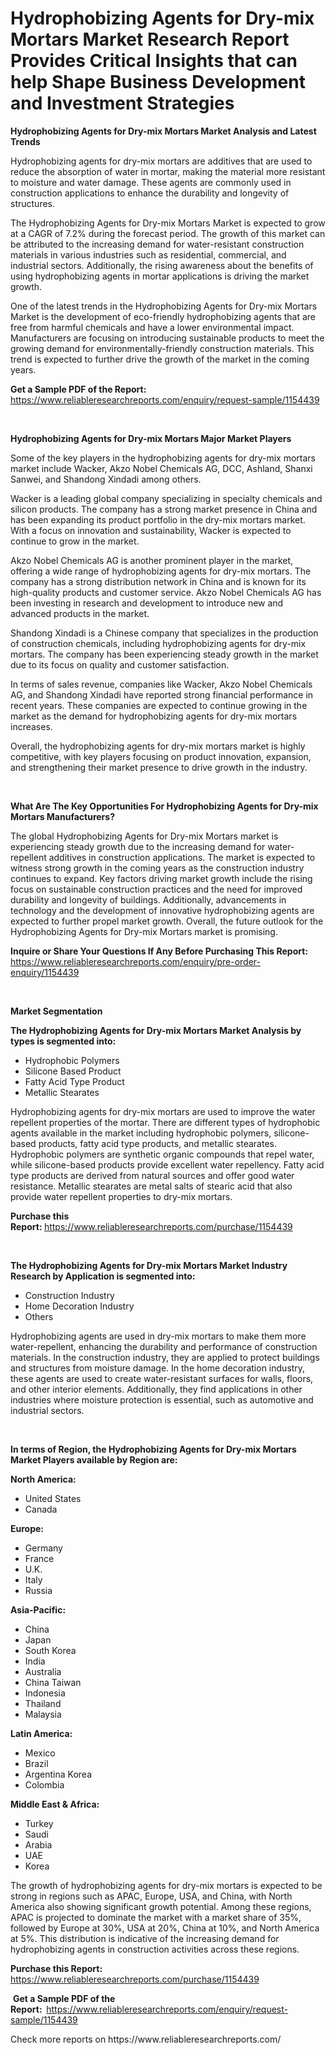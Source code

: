 <p><h1>Hydrophobizing Agents for Dry-mix Mortars Market Research Report Provides Critical Insights that can help Shape Business Development and Investment Strategies</h1></p><p><strong>Hydrophobizing Agents for Dry-mix Mortars Market Analysis and Latest Trends</strong></p>
<p><p>Hydrophobizing agents for dry-mix mortars are additives that are used to reduce the absorption of water in mortar, making the material more resistant to moisture and water damage. These agents are commonly used in construction applications to enhance the durability and longevity of structures.</p><p>The Hydrophobizing Agents for Dry-mix Mortars Market is expected to grow at a CAGR of 7.2% during the forecast period. The growth of this market can be attributed to the increasing demand for water-resistant construction materials in various industries such as residential, commercial, and industrial sectors. Additionally, the rising awareness about the benefits of using hydrophobizing agents in mortar applications is driving the market growth.</p><p>One of the latest trends in the Hydrophobizing Agents for Dry-mix Mortars Market is the development of eco-friendly hydrophobizing agents that are free from harmful chemicals and have a lower environmental impact. Manufacturers are focusing on introducing sustainable products to meet the growing demand for environmentally-friendly construction materials. This trend is expected to further drive the growth of the market in the coming years.</p></p>
<p><strong>Get a Sample PDF of the Report:&nbsp;</strong> <a href="https://www.reliableresearchreports.com/enquiry/request-sample/1154439">https://www.reliableresearchreports.com/enquiry/request-sample/1154439</a></p>
<p>&nbsp;</p>
<p><strong>Hydrophobizing Agents for Dry-mix Mortars Major Market Players</strong></p>
<p><p>Some of the key players in the hydrophobizing agents for dry-mix mortars market include Wacker, Akzo Nobel Chemicals AG, DCC, Ashland, Shanxi Sanwei, and Shandong Xindadi among others. </p><p>Wacker is a leading global company specializing in specialty chemicals and silicon products. The company has a strong market presence in China and has been expanding its product portfolio in the dry-mix mortars market. With a focus on innovation and sustainability, Wacker is expected to continue to grow in the market.</p><p>Akzo Nobel Chemicals AG is another prominent player in the market, offering a wide range of hydrophobizing agents for dry-mix mortars. The company has a strong distribution network in China and is known for its high-quality products and customer service. Akzo Nobel Chemicals AG has been investing in research and development to introduce new and advanced products in the market.</p><p>Shandong Xindadi is a Chinese company that specializes in the production of construction chemicals, including hydrophobizing agents for dry-mix mortars. The company has been experiencing steady growth in the market due to its focus on quality and customer satisfaction.</p><p>In terms of sales revenue, companies like Wacker, Akzo Nobel Chemicals AG, and Shandong Xindadi have reported strong financial performance in recent years. These companies are expected to continue growing in the market as the demand for hydrophobizing agents for dry-mix mortars increases.</p><p>Overall, the hydrophobizing agents for dry-mix mortars market is highly competitive, with key players focusing on product innovation, expansion, and strengthening their market presence to drive growth in the industry.</p></p>
<p>&nbsp;</p>
<p><strong>What Are The Key Opportunities For Hydrophobizing Agents for Dry-mix Mortars Manufacturers?</strong></p>
<p><p>The global Hydrophobizing Agents for Dry-mix Mortars market is experiencing steady growth due to the increasing demand for water-repellent additives in construction applications. The market is expected to witness strong growth in the coming years as the construction industry continues to expand. Key factors driving market growth include the rising focus on sustainable construction practices and the need for improved durability and longevity of buildings. Additionally, advancements in technology and the development of innovative hydrophobizing agents are expected to further propel market growth. Overall, the future outlook for the Hydrophobizing Agents for Dry-mix Mortars market is promising.</p></p>
<p><strong>Inquire or Share Your Questions If Any Before Purchasing This Report:</strong> <a href="https://www.reliableresearchreports.com/enquiry/pre-order-enquiry/1154439">https://www.reliableresearchreports.com/enquiry/pre-order-enquiry/1154439</a></p>
<p>&nbsp;</p>
<p><strong>Market Segmentation</strong></p>
<p><strong>The Hydrophobizing Agents for Dry-mix Mortars Market Analysis by types is segmented into:</strong></p>
<p><ul><li>Hydrophobic Polymers</li><li>Silicone Based Product</li><li>Fatty Acid Type Product</li><li>Metallic Stearates</li></ul></p>
<p><p>Hydrophobizing agents for dry-mix mortars are used to improve the water repellent properties of the mortar. There are different types of hydrophobic agents available in the market including hydrophobic polymers, silicone-based products, fatty acid type products, and metallic stearates. Hydrophobic polymers are synthetic organic compounds that repel water, while silicone-based products provide excellent water repellency. Fatty acid type products are derived from natural sources and offer good water resistance. Metallic stearates are metal salts of stearic acid that also provide water repellent properties to dry-mix mortars.</p></p>
<p><strong>Purchase this Report:&nbsp;</strong><a href="https://www.reliableresearchreports.com/purchase/1154439">https://www.reliableresearchreports.com/purchase/1154439</a></p>
<p>&nbsp;</p>
<p><strong>The Hydrophobizing Agents for Dry-mix Mortars Market Industry Research by Application is segmented into:</strong></p>
<p><ul><li>Construction Industry</li><li>Home Decoration Industry</li><li>Others</li></ul></p>
<p><p>Hydrophobizing agents are used in dry-mix mortars to make them more water-repellent, enhancing the durability and performance of construction materials. In the construction industry, they are applied to protect buildings and structures from moisture damage. In the home decoration industry, these agents are used to create water-resistant surfaces for walls, floors, and other interior elements. Additionally, they find applications in other industries where moisture protection is essential, such as automotive and industrial sectors.</p></p>
<p>&nbsp;</p>
<p><strong>In terms of Region, the Hydrophobizing Agents for Dry-mix Mortars Market Players available by Region are:</strong></p>
<p>
    <p> <strong> North America: </strong>
        <ul>
            <li>United States</li>
            <li>Canada</li>
        </ul>
        </p> 
    <p> <strong> Europe: </strong>
        <ul>
            <li>Germany</li>
            <li>France</li>
            <li>U.K.</li>
            <li>Italy</li>
            <li>Russia</li>
        </ul>
        </p> 
    <p> <strong> Asia-Pacific: </strong>
        <ul>
            <li>China</li>
            <li>Japan</li>
            <li>South Korea</li>
            <li>India</li>
            <li>Australia</li>
            <li>China Taiwan</li>
            <li>Indonesia</li>
            <li>Thailand</li>
            <li>Malaysia</li>
        </ul>
        </p> 
    <p> <strong> Latin America: </strong>
        <ul>
            <li>Mexico</li>
            <li>Brazil</li>
            <li>Argentina Korea</li>
            <li>Colombia</li>
        </ul>
        </p> 
    <p> <strong> Middle East & Africa: </strong>
        <ul>
            <li>Turkey</li>
            <li>Saudi</li>
            <li>Arabia</li>
            <li>UAE</li>
            <li>Korea</li>
        </ul>
    </p>
    </p>
<p><p>The growth of hydrophobizing agents for dry-mix mortars is expected to be strong in regions such as APAC, Europe, USA, and China, with North America also showing significant growth potential. Among these regions, APAC is projected to dominate the market with a market share of 35%, followed by Europe at 30%, USA at 20%, China at 10%, and North America at 5%. This distribution is indicative of the increasing demand for hydrophobizing agents in construction activities across these regions.</p></p>
<p><strong>Purchase this Report: </strong><a href="https://www.reliableresearchreports.com/purchase/1154439">https://www.reliableresearchreports.com/purchase/1154439</a></p>
<p>&nbsp;<strong>Get a Sample PDF of the Report:&nbsp;&nbsp;</strong><a href="https://www.reliableresearchreports.com/enquiry/request-sample/1154439">https://www.reliableresearchreports.com/enquiry/request-sample/1154439</a></p>
<p><strong></strong></p>
<p>Check more reports on https://www.reliableresearchreports.com/</p>